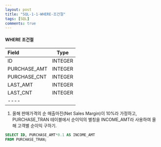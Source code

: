 ```yaml
---
layout: post
title: "SQL-1-1-WHERE-조건절"
tags: [SQL]
comments: true
---
```


#### WHERE 조건절

| Field | Type |
|:-----|:----:|
| ID  | INTEGER  |
| PURCHASE_AMT  | INTEGER  |
| PURCHASE_CNT  | INTEGER  |
| LAST_AMT  | INTEGER  |
| LAST_CNT  | INTEGER  |
|----


1. 올해 판매가격의 순 매출마진(Net Sales Margin)이 10%라 가정하고, PURCHASE_TRAN 테이블에서 순이익의 별칭을 INCOME_AMT라 사용하여 올해 고객별 순이익 구하기.

```SQL
SELECT ID, PURCHASE_AMT*0.1 AS INCOME_AMT
FROM PURCHASE_TRAN;
```

